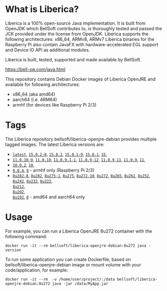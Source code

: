 # What is Liberica?

Liberica is a 100% open-source Java implementation.
It is built from OpenJDK which BellSoft contributes to, is thoroughly
tested and passed the JCK provided under the license from OpenJDK.
Liberica supports the following architectures: x86_64, ARMv8, ARMv7
Liberica binaries for the Raspberry Pi also contain JavaFX with hardware-accelerated EGL support and Device IO API as additional modules.

Liberica is built, tested, supported and made available by BellSoft.

https://bell-sw.com/java.html

This repository contains Debian Docker images of Liberica OpenJRE and available for following architectures:
* x86_64 (aka amd64)
* aarch64 (i.e. ARM64)
* armhf (for devices like Raspberry Pi 2/3)

# Tags

The Liberica repository bellsoft/liberica-openjre-debian provides multiple tagged images. The latest Liberica versions are:

* [`latest`](https://github.com/bell-sw/Liberica/blob/master/docker/repos/liberica-openjre-debian/15/Dockerfile),
[`15.0.2-8`](https://github.com/bell-sw/Liberica/blob/master/docker/repos/liberica-openjre-debian/15/Dockerfile),
[`15.0.2`](https://github.com/bell-sw/Liberica/blob/master/docker/repos/liberica-openjre-debian/15/Dockerfile),
[`15.0.1-9`](https://github.com/bell-sw/Liberica/blob/master/docker/repos/liberica-openjre-debian/15/Dockerfile),
[`15.0.1`](https://github.com/bell-sw/Liberica/blob/master/docker/repos/liberica-openjre-debian/15/Dockerfile),
[`15`](https://github.com/bell-sw/Liberica/blob/master/docker/repos/liberica-openjre-debian/15/Dockerfile),
* [`11.0.10-9`](https://github.com/bell-sw/Liberica/blob/master/docker/repos/liberica-openjre-debian/11/Dockerfile),
[`11.0.10`](https://github.com/bell-sw/Liberica/blob/master/docker/repos/liberica-openjre-debian/11/Dockerfile),
[`11.0.9.1-1`](https://github.com/bell-sw/Liberica/blob/master/docker/repos/liberica-openjre-debian/11/Dockerfile),
[`11.0.9-12`](https://github.com/bell-sw/Liberica/blob/master/docker/repos/liberica-openjre-debian/11/Dockerfile),
[`11.0.9-11`](https://github.com/bell-sw/Liberica/blob/master/docker/repos/liberica-openjre-debian/11/Dockerfile),
[`11.0.9`](https://github.com/bell-sw/Liberica/blob/master/docker/repos/liberica-openjre-debian/11/Dockerfile),
[`11`](https://github.com/bell-sw/Liberica/blob/master/docker/repos/liberica-openjre-debian/11/Dockerfile),
* [`10.0.2`](https://github.com/bell-sw/Liberica/blob/master/docker/repos/liberica-openjre-debian/old/10.0.2/Dockerfile), 
[`10`](https://github.com/bell-sw/Liberica/blob/master/docker/repos/liberica-openjre-debian/old/10.0.2/Dockerfile), 
* [`9.0.4`](https://github.com/bell-sw/Liberica/blob/master/docker/repos/liberica-openjre-debian/old/9.0.4/Dockerfile),
[`9`](https://github.com/bell-sw/Liberica/blob/master/docker/repos/liberica-openjre-debian/old/9.0.4/Dockerfile) - armhf only (Raspberry Pi 2/3)
* [`8u282-8`](https://github.com/bell-sw/Liberica/blob/master/docker/repos/liberica-openjre-debian/8/Dockerfile),
[`8u282`](https://github.com/bell-sw/Liberica/blob/master/docker/repos/liberica-openjre-debian/8/Dockerfile),
[`8u275-1`](https://github.com/bell-sw/Liberica/blob/master/docker/repos/liberica-openjre-debian/8/Dockerfile),
[`8u275`](https://github.com/bell-sw/Liberica/blob/master/docker/repos/liberica-openjre-debian/8/Dockerfile),
[`8u272-10`](https://github.com/bell-sw/Liberica/blob/master/docker/repos/liberica-openjre-debian/8/Dockerfile),
[`8u272`](https://github.com/bell-sw/Liberica/blob/master/docker/repos/liberica-openjre-debian/8/Dockerfile), 
[`8u265`](https://github.com/bell-sw/Liberica/blob/master/docker/repos/liberica-openjre-debian/8/Dockerfile), 
[`8u262`](https://github.com/bell-sw/Liberica/blob/master/docker/repos/liberica-openjre-debian/8/Dockerfile), 
[`8u252`](https://github.com/bell-sw/Liberica/blob/master/docker/repos/liberica-openjre-debian/8/Dockerfile), 
[`8u242`](https://github.com/bell-sw/Liberica/blob/master/docker/repos/liberica-openjre-debian/old/8u242/Dockerfile), 
[`8u232`](https://github.com/bell-sw/Liberica/blob/master/docker/repos/liberica-openjre-debian/old/8u232/Dockerfile), 
[`8u222`](https://github.com/bell-sw/Liberica/blob/master/docker/repos/liberica-openjre-debian/old/8u222/Dockerfile),  
[`8u212`](https://github.com/bell-sw/Liberica/blob/master/docker/repos/liberica-openjre-debian/old/8u212/Dockerfile),  
[`8u202`](https://github.com/bell-sw/Liberica/blob/master/docker/repos/liberica-openjre-debian/old/8u202/Dockerfile),  
[`8u192`](https://github.com/bell-sw/Liberica/blob/master/docker/repos/liberica-openjre-debian/old/8u192/Dockerfile), 
[`8`](https://github.com/bell-sw/Liberica/blob/master/docker/repos/liberica-openjre-debian/8/Dockerfile) - amd64 and aarch64 only

# Usage

For example, you can run a Liberica OpenJRE 8u272 container with the following command:

 `docker run -it --rm bellsoft/liberica-openjre-debian:8u272 java -version`

To run some application you can create Dockerfile, based on bellsoft/liberica-openjre-debian image or mount volume with your code/application, for example:

 `docker run -it --rm  -v /home/user/project/:/data bellsoft/liberica-openjre-debian:8u272 java -jar /data/MyApp.jar`
